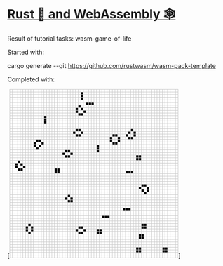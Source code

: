 # [Rust 🦀 and WebAssembly 🕸](https://rustwasm.github.io/docs/book/introduction.html)  
Result of tutorial tasks: wasm-game-of-life

Started with:  

cargo generate --git https://github.com/rustwasm/wasm-pack-template

Completed with:  

[![picture](download.png)]